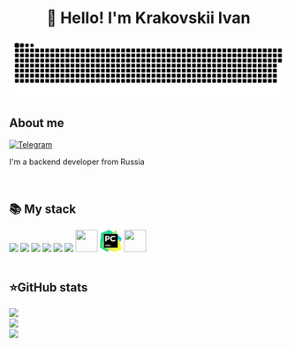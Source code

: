 <h1 align="center">👋 Hello! I'm Krakovskii Ivan </h1>

<p align="center">
 <img width="600" src="assets/github-snake.svg" alt="snake"/>
</p>



## About me
[![Telegram](https://img.shields.io/badge/-Telegram-2CA5E0?style=flat&logo=telegram&logoColor=white)](https://t.me/ivkrak)

I'm a backend developer from Russia  
<br>
<br>
<summary><h2><b>📚 My stack</b></h2></summary>
<div>
    <img src="https://skillicons.dev/icons?i=py&perline=7" />
    <img src="https://skillicons.dev/icons?i=postgres&perline=7" />
    <img src="https://skillicons.dev/icons?i=sqlite&perline=7" />
    <img src="https://skillicons.dev/icons?i=django&perline=7" />
    <img src="https://skillicons.dev/icons?i=docker&perline=7" />
    <img src="https://skillicons.dev/icons?i=git&perline=7" />
    <img width="40" height="40" src="https://skillicons.dev/icons?i=neovim&perline=7" />
    <img width="40" height="40" src="assets/PyCharm_Icon.svg" />
    <img width="40" height="40" src="https://skillicons.dev/icons?i=linux" />
</div>

<br>
<summary><h2><b>⭐GitHub stats</b></h2></summary>

<div>
    <img width="300" src="https://github-readme-stats.vercel.app/api/top-langs?username=ivkrak&layout=compact&theme=cobalt" />
    <br>
    <img width="300" src="https://github-readme-stats.vercel.app/api?username=ivkrak&count_private=true&show_icons=true&theme=cobalt&layout=compact&hide_border=true" />
    <br>
    <img width="300" src="https://github-readme-stats.vercel.app/api/wakatime?username=ivkrak&theme=cobalt" />
</div>
